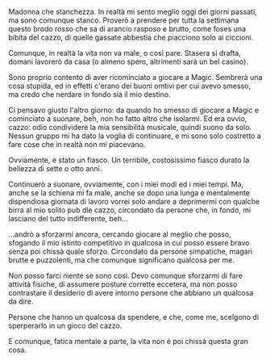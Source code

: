 Madonna che stanchezza. In realtà mi sento meglio oggi dei giorni passati, ma sono comunque stanco. Proverò a prendere per tutta la settimana questo brodo rosso che sa di arancio rasposo e brutto, come foses una bibita del cazzo, di quelle gassate abbestia che piacciono solo ai ciccioni.

Comunque, in realtà la vita non va male, o così pare. Stasera si drafta, domani lavorerò da casa (o almeno spero, altrimenti sarà un bel casino). 

Sono proprio contento di aver ricominciato a giocare a Magic. Sembrerà una cosa stupida, ed in effetti c'erano dei buoni omtivi per cui avevo smesso, ma credo che nerdare in fondo sia il mio destino. 

Ci pensavo giusto l'altro giorno: da quando ho smesso di giocare a Magic e cominciato a suonare, beh, non ho fatto altro che isolarmi. Ed era ovvio, cazzo: odio condividere la mia sensibilità musicale, quindi suono da solo. Nessun gruppo mi ha dato la voglia di continuare, e mi sono solo costretto a fare cose che in realtà non mi piacevano. 

Ovviamente, è stato un fiasco. Un terribile, costosissimo fiasco durato la bellezza di sette o otto anni. 

Continuerò a suonare, ovviamente, con i miei modi ed i miei tempi. Ma, anche se la schiena mi fa male, anche se dopo una lunga e mentalmente dispendiosa giornata di lavoro vorrei solo andare a deprimermi con qualche birra al mio solito pub dle cazzo, circondato da persone che, in fondo, mi lasciano del tutto indifferente, beh...

...andrò a sforzarmi ancora, cercando giocare al meglio che posso, sfogando il mio istinto competitivo in qualcosa in cui posso essere bravo senza poi chissà quale sforzo. Circondato da persone simpatiche, magari brutte e puzzolenti, ma che comunque significano qualcosa per me.

Non posso farci niente se sono così. Devo comunque sforzarmi di fare attività fisiche, di assumere posture corrette eccetera, ma non posso contrastare il desiderio di avere intorno persone che abbiano un qualcosa da dire. 

Persone che hanno un qualcosa da spendere, e che, come me, scelgono di sperperarlo in un gioco del cazzo.

E comunque, fatica mentale a parte, la vita non è poi chissà questa gran cosa.